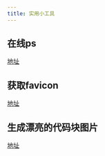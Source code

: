 ```yaml
---
title: 实用小工具
---
```


## 在线ps

[地址](https://www.5axxw.com/tools/web/ps.html)

## 获取favicon

[地址](https://favicon.io/)

## 生成漂亮的代码块图片

[地址](https://carbon.now.sh/)